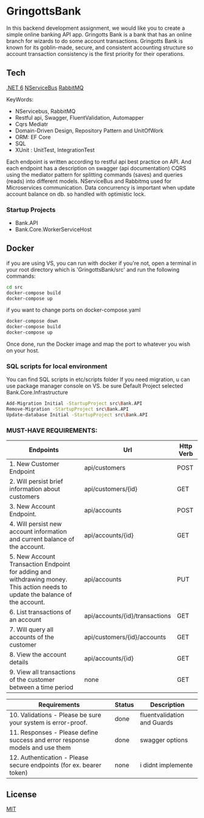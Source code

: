 # GringottsBank
In this backend development assignment, we would like you to create a simple online banking
API app. Gringotts Bank is a bank that has an online branch for wizards to do some account
transactions. Gringotts Bank is known for its goblin-made, secure, and consistent accounting
structure so account transaction consistency is the first priority for their operations.


## Tech
[.NET 6](https://dotnet.microsoft.com/download/dotnet/6.0)
[NServiceBus](https://particular.net/nservicebus)
[RabbitMQ](https://www.rabbitmq.com/)

KeyWords: 
  * NServicebus, RabbitMQ
  * Restful api, Swagger, FluentValidation, Automapper
  * Cqrs Mediatr
  * Domain-Driven Design, Repository Pattern and UnitOfWork
  * ORM: EF Core
  * SQL
  * XUnit : UnitTest, IntegrationTest


Each endpoint is written according to restful api best practice on API. And each endpoint has a description on swagger (api documentation)
CQRS using the mediator pattern for splitting commands (saves) and queries (reads) into different models.
NServiceBus and Rabbitmq used for Microservices communication.
Data concurrency is important when update account balance on db. so handled with optimistic lock. 

### Startup Projects
* Bank.API
* Bank.Core.WorkerServiceHost

## Docker
if you are using VS, you can run with docker
if you're not, open a terminal in your root directory which is 'GringottsBank/src' and run the following commands:
	
```sh
cd src
docker-compose build
docker-compose up
```

if you want to change ports on docker-compose.yaml
```sh
docker-compose down
docker-compose build
docker-compose up
```
Once done, run the Docker image and map the port to whatever you wish on
your host.

### 

### SQL scripts for local environment
You can find SQL scripts in etc/scripts folder
If you need migration, u can use package manager console on VS. be sure Default Project selected Bank.Core.Infrastructure
```sh
Add-Migration Initial -StartupProject src\Bank.API
Remove-Migration -StartupProject src\Bank.API
Update-database Initial -StartupProject src\Bank.API
```

### MUST-HAVE REQUIREMENTS:

| Endpoints | Url | Http Verb |
| ------ | ------ | ------ |
| 1. New Customer Endpoint | api/customers | POST
| 2. Will persist brief information about customers | api/customers/{id} | GET
| 3. New Account Endpoint. | api/accounts | POST
| 4. Will persist new account information and current balance of the account. | api/accounts/{id} | GET
| 5. New Account Transaction Endpoint for adding and withdrawing money. This action needs to update the balance of the account. | api/accounts | PUT
| 6. List transactions of an account | api/accounts/{id}/transactions | GET
| 7. Will query all accounts of the customer | api/customers/{id}/accounts | GET
| 8. View the account details | api/accounts/{id} | GET
| 9. View all transactions of the customer between a time period | none | GET

| Requirements | Status | Description |
| ------ | ------ | ------ |
| 10. Validations - Please be sure your system is error-proof. | done | fluentvalidation and Guards
| 11. Responses - Please define success and error response models and use them | done | swagger options
| 12. Authentication - Please secure endpoints (for ex. bearer token) | none | i didnt implemente


## License
[MIT](https://choosealicense.com/licenses/mit/)
